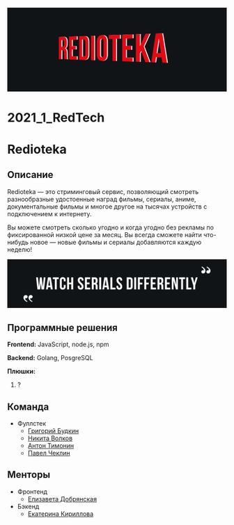<p align="center">
  <img class = "wordz" src = "img/TitlePicture.png" >
</p>

# 2021_1_RedTech
# Redioteka

## Описание

Redioteka — это стриминговый сервис, позволяющий смотреть разнообразные удостоенные наград фильмы, сериалы, аниме, документальные фильмы и многое другое на тысячах устройств с подключением к интернету.

Вы можете смотреть сколько угодно и когда угодно без рекламы по фиксированной низкой цене за месяц. Вы всегда сможете найти что-нибудь новое — новые фильмы и сериалы добавляются каждую неделю!

<p align="center">
  <img class = "wordz" src = "img/QuotePicture.png" >
</p>

## Программные решения

**Frontend:** JavaScript, node.js, npm

**Backend:** Golang, PosgreSQL

**Плюшки:** 

<ol> 
  <li>?</li>
</ol>

## Команда 
- Фуллстек
    - [Григорий Будкин](https://github.com/GregoryBS)
    - [Никита Волков](https://github.com/VolkovNik)
    - [Антон Тимонин](https://github.com/timoninas)
    - [Павел Чеклин](https://github.com/paulnopaul)

## Менторы
- Фронтенд
    - [Елизавета Добрянская](https://github.com/Betchika99)
- Бэкенд
    - [Екатерина Кириллова](https://github.com/K1ola)

